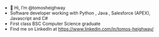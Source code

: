 - 👋 Hi, I’m @tomosheighway
- Software developer working with Python , Java , Salesforce (APEX), Javascript and C#
- First class BSC Computer Science graduate 
- Find me on LinkedIn at https://www.linkedin.com/in/tomos-heighway/

<!---
tomosheighway/tomosheighway is a ✨ special ✨ repository because its `README.md` (this file) appears on your GitHub profile.
You can click the Preview link to take a look at your changes.
--->
